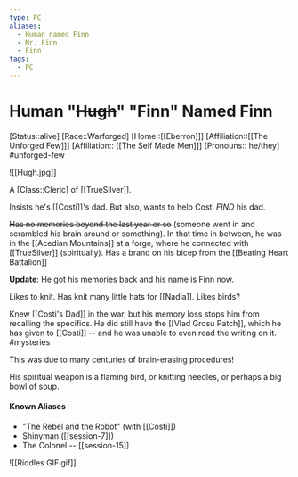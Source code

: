 ```yaml
---
type: PC
aliases:
  - Human named Finn
  - Mr. Finn
  - Finn
tags:
  - PC
---
```


# Human "~~Hugh~~" "Finn" Named Finn
[Status::alive]
[Race::Warforged]
[Home::[[Eberron]]]
[Affiliation::[[The Unforged Few]]]
[Affiliation:: [[The Self Made Men]]]
[Pronouns:: he/they]
#unforged-few 

![[Hugh.jpg]]

A [Class::Cleric] of [[TrueSilver]].

Insists he's [[Costi]]'s dad. But also, wants to help Costi *FIND* his dad.

~~Has no memories beyond the last year or so~~ (someone went in and scrambled his brain around or something). In that time in between, he was in the [[Acedian Mountains]] at a forge, where he connected with [[TrueSilver]] (spiritually). Has a brand on his bicep from the [[Beating Heart Battalion]] 

**Update**: He got his memories back and his name is Finn now.

Likes to knit. Has knit many little hats for [[Nadia]]. Likes birds?

Knew [[Costi's Dad]] in the war, but his memory loss stops him from recalling the specifics. He did still have the [[Vlad Grosu Patch]], which he has given to [[Costi]] -- and he was unable to even read the writing on it. #mysteries 

This was due to many centuries of brain-erasing procedures!

His spiritual weapon is a flaming bird, or knitting needles, or perhaps a big bowl of soup.

#### Known Aliases
* "The Rebel and the Robot" (with [[Costi]])
* Shinyman ([[session-7]])
* The Colonel -- [[session-15]]


![[Riddles GIF.gif]]


